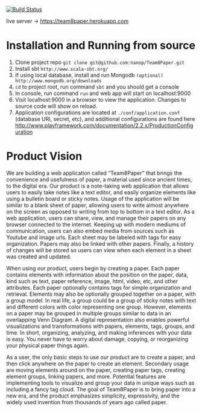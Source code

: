 [![Build Status](https://travis-ci.org/nanop/Team8Paper.png?branch=master)](https://travis-ci.org/nanop/Team8Paper)

live server -> https://team8paper.herokuapp.com

# Installation and Running from source

1. Clone project repo `git clone git@github.com:nanop/Team8Paper.git`
2. Install sbt `http://www.scala-sbt.org/`
3. If using local database, install and run Mongodb `(optional) http://www.mongodb.org/downloads`
4. `cd` to project root, run command `sbt` and you should get a console
5. In console, run command `run` and web app will start on localhost:9000
6. Visit localhost:9000 in a browser to view the application. Changes to source code will show on reload.
7. Application configurations are located at `./conf/application.conf` (database URI, secret, etc), and additional configurations are found here http://www.playframework.com/documentation/2.2.x/ProductionConfiguration

# Product Vision

We are building a web application called “Team8Paper” that brings the convenience and usefulness of paper, a material used since ancient times, to the digital era. Our product is a note-taking web application that allows users to easily take notes like a text editor, and easily organize elements like using a bulletin board or sticky notes. Usage of the application will be similar to a blank sheet of paper, allowing users to write almost anywhere on the screen as opposed to writing from top to bottom in a text editor. As a web application, users can share, view, and manage their papers on any browser connected to the internet. Keeping up with modern mediums of communication, users can also embed media from sources such as Youtube and image urls. Each sheet may be labeled with tags for easy organization. Papers may also be linked with other papers. Finally, a history of changes will be stored so users can view when each element in a sheet was created and updated.
	
When using our product, users begin by creating a paper. Each paper contains elements with information about the position on the paper, data, kind such as text, paper  reference, image, html, video, etc, and other attributes. Each paper optionally contains tags for simple organization and retrieval. Elements may also be optionally grouped together on a paper, with a group model. In real life, a group could be a group of sticky notes with text and different colors with color representing one group. However, elements on a paper may be grouped in multiple groups similar to data in an overlapping Venn Diagram. A digital representation also enables powerful visualizations and transformations with papers, elements, tags, groups, and time. In short, organizing, analyzing, and making inferences with your data is easy. You never have to worry about damage, copying, or reorganizing your physical paper things again. 

As a user, the only basic steps to use our product are to create a paper, and then click anywhere on the paper to create an element. Secondary usage are moving elements around on the paper, creating paper tags, creating element groups, linking papers, and more. Potential features are implementing tools to visualize and group your data in unique ways such as including a fancy tag cloud. The goal of Team8Paper is to bring paper into a new era, and the product emphasizes simplicity, expressivity, and the widely used invention from thousands of years ago called paper.
